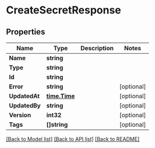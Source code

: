 # CreateSecretResponse

## Properties
Name | Type | Description | Notes
------------ | ------------- | ------------- | -------------
**Name** | **string** |  | 
**Type** | **string** |  | 
**Id** | **string** |  | 
**Error** | **string** |  | [optional] 
**UpdatedAt** | [**time.Time**](time.Time.md) |  | [optional] 
**UpdatedBy** | **string** |  | [optional] 
**Version** | **int32** |  | [optional] 
**Tags** | **[]string** |  | [optional] 

[[Back to Model list]](../README.md#documentation-for-models) [[Back to API list]](../README.md#documentation-for-api-endpoints) [[Back to README]](../README.md)


